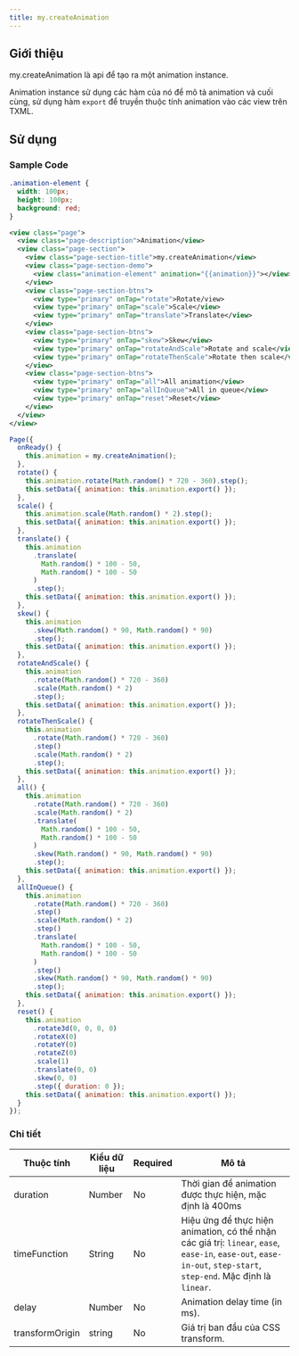 ```yaml
---
title: my.createAnimation
---
```


## Giới thiệu

my.createAnimation là api để tạo ra một animation instance.

Animation instance sử dụng các hàm của nó để mô tả animation và cuối cùng,
sử dụng hàm `export` để truyền thuộc tính animation vào các view trên TXML.

## Sử dụng

### Sample Code
```css
.animation-element {
  width: 100px;
  height: 100px;
  background: red;
}
```

```xml
<view class="page">
  <view class="page-description">Animation</view>
  <view class="page-section">
    <view class="page-section-title">my.createAnimation</view>
    <view class="page-section-demo">
      <view class="animation-element" animation="{{animation}}"></view>
    </view>
    <view class="page-section-btns">
      <view type="primary" onTap="rotate">Rotate/view>
      <view type="primary" onTap="scale">Scale</view>
      <view type="primary" onTap="translate">Translate</view>
    </view>
    <view class="page-section-btns">
      <view type="primary" onTap="skew">Skew</view>
      <view type="primary" onTap="rotateAndScale">Rotate and scale</view>
      <view type="primary" onTap="rotateThenScale">Rotate then scale</view>
    </view>
    <view class="page-section-btns">
      <view type="primary" onTap="all">All animation</view>
      <view type="primary" onTap="allInQueue">All in queue</view>
      <view type="primary" onTap="reset">Reset</view>
    </view>
  </view>
</view>
```

```js
Page({
  onReady() {
    this.animation = my.createAnimation();
  },
  rotate() {
    this.animation.rotate(Math.random() * 720 - 360).step();
    this.setData({ animation: this.animation.export() });
  },
  scale() {
    this.animation.scale(Math.random() * 2).step();
    this.setData({ animation: this.animation.export() });
  },
  translate() {
    this.animation
      .translate(
        Math.random() * 100 - 50,
        Math.random() * 100 - 50
      )
      .step();
    this.setData({ animation: this.animation.export() });
  },
  skew() {
    this.animation
      .skew(Math.random() * 90, Math.random() * 90)
      .step();
    this.setData({ animation: this.animation.export() });
  },
  rotateAndScale() {
    this.animation
      .rotate(Math.random() * 720 - 360)
      .scale(Math.random() * 2)
      .step();
    this.setData({ animation: this.animation.export() });
  },
  rotateThenScale() {
    this.animation
      .rotate(Math.random() * 720 - 360)
      .step()
      .scale(Math.random() * 2)
      .step();
    this.setData({ animation: this.animation.export() });
  },
  all() {
    this.animation
      .rotate(Math.random() * 720 - 360)
      .scale(Math.random() * 2)
      .translate(
        Math.random() * 100 - 50,
        Math.random() * 100 - 50
      )
      .skew(Math.random() * 90, Math.random() * 90)
      .step();
    this.setData({ animation: this.animation.export() });
  },
  allInQueue() {
    this.animation
      .rotate(Math.random() * 720 - 360)
      .step()
      .scale(Math.random() * 2)
      .step()
      .translate(
        Math.random() * 100 - 50,
        Math.random() * 100 - 50
      )
      .step()
      .skew(Math.random() * 90, Math.random() * 90)
      .step();
    this.setData({ animation: this.animation.export() });
  },
  reset() {
    this.animation
      .rotate3d(0, 0, 0, 0)
      .rotateX(0)
      .rotateY(0)
      .rotateZ(0)
      .scale(1)
      .translate(0, 0)
      .skew(0, 0)
      .step({ duration: 0 });
    this.setData({ animation: this.animation.export() });
  }
});
```

### Chi tiết

| Thuộc tính      | Kiểu dữ liệu | Required | Mô tả                                                                                                                                                             |
| --------------- | ------------ | -------- | ----------------------------------------------------------------------------------------------------------------------------------------------------------------- |
| duration        | Number       | No       | Thời gian để animation được thực hiện, mặc định là 400ms                                                                                                          |
| timeFunction    | String       | No       | Hiệu ứng để thực hiện animation, có thể nhận các giá trị: `linear`, `ease`, `ease-in`, `ease-out`, `ease-in-out`, `step-start`, `step-end`. Mặc định là `linear`. |
| delay           | Number       | No       | Animation delay time (in ms).                                                                                                                                     |
| transformOrigin | string       | No       | Giá trị ban đầu của CSS transform.                                                                                                                                |
